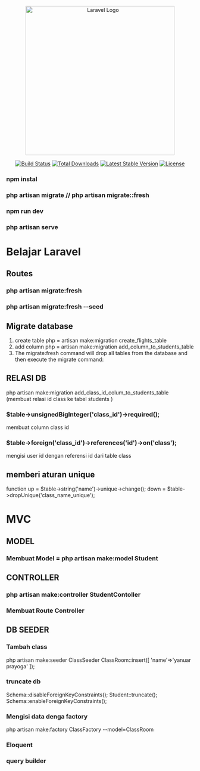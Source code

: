 <p align="center"><a href="https://laravel.com" target="_blank"><img src="https://raw.githubusercontent.com/laravel/art/master/logo-lockup/5%20SVG/2%20CMYK/1%20Full%20Color/laravel-logolockup-cmyk-red.svg" width="400" alt="Laravel Logo"></a></p>

<p align="center">
<a href="https://github.com/laravel/framework/actions"><img src="https://github.com/laravel/framework/workflows/tests/badge.svg" alt="Build Status"></a>
<a href="https://packagist.org/packages/laravel/framework"><img src="https://img.shields.io/packagist/dt/laravel/framework" alt="Total Downloads"></a>
<a href="https://packagist.org/packages/laravel/framework"><img src="https://img.shields.io/packagist/v/laravel/framework" alt="Latest Stable Version"></a>
<a href="https://packagist.org/packages/laravel/framework"><img src="https://img.shields.io/packagist/l/laravel/framework" alt="License"></a>
</p>

### npm instal
### php artisan migrate // php artisan migrate::fresh
### npm run dev
### php artisan serve


# Belajar Laravel

## Routes

### php artisan migrate:fresh
### php artisan migrate:fresh --seed
## Migrate database
1. create table php = artisan make:migration create_flights_table
2. add column php = artisan make:migration add_column_to_students_table 
3. The migrate:fresh command will drop all tables from the database and then execute the migrate command:

## RELASI DB
php artisan make:migration add_class_id_colum_to_students_table (membuat relasi id class ke tabel students )
### $table->unsignedBigInteger('class_id')->required();
membuat column class id  
### $table->foreign('class_id')->references('id')->on('class'); 
mengisi user id dengan referensi id dari table class

## memberi aturan unique
function up = $table->string('name')->unique->change();
         down = $table->dropUnique('class_name_unique');
# MVC
## MODEL
### Membuat Model = php artisan make:model Student

## CONTROLLER
### php artisan make:controller StudentContoller

### Membuat Route Controller


## DB SEEDER
### Tambah class
php artisan make:seeder ClassSeeder
 ClassRoom::insert([
            'name'=>'yanuar prayoga'
        ]);
### truncate db
 Schema::disableForeignKeyConstraints();
        Student::truncate();
        Schema::enableForeignKeyConstraints();

### Mengisi data denga factory
php artisan make:factory ClassFactory --model=ClassRoom

### Eloquent 
<!-- 
// Retrieve all users
$users = User::all();

// Find a user by ID
$user = User::find(1);

// Create a new user
$newUser = User::create([
    'name' => 'John Doe',
    'email' => 'john@example.com',
]);

// Update a user's email
$user->update(['email' => 'newemail@example.com']);

// Delete a user
$user->delete(); -->

### query builder
<!-- // Retrieve all users using Query Builder
$users = DB::table('users')->get();

// Find a user by ID
$user = DB::table('users')->find(1);

// Insert a new user into the 'users' table
DB::table('users')->insert([
    'name' => 'John Doe',
    'email' => 'john@example.com',
]);

// Update a user's email
DB::table('users')->where('id', 1)->update(['email' => 'newemail@example.com']);

// Delete a user
DB::table('users')->where('id', 1)->delete(); -->
